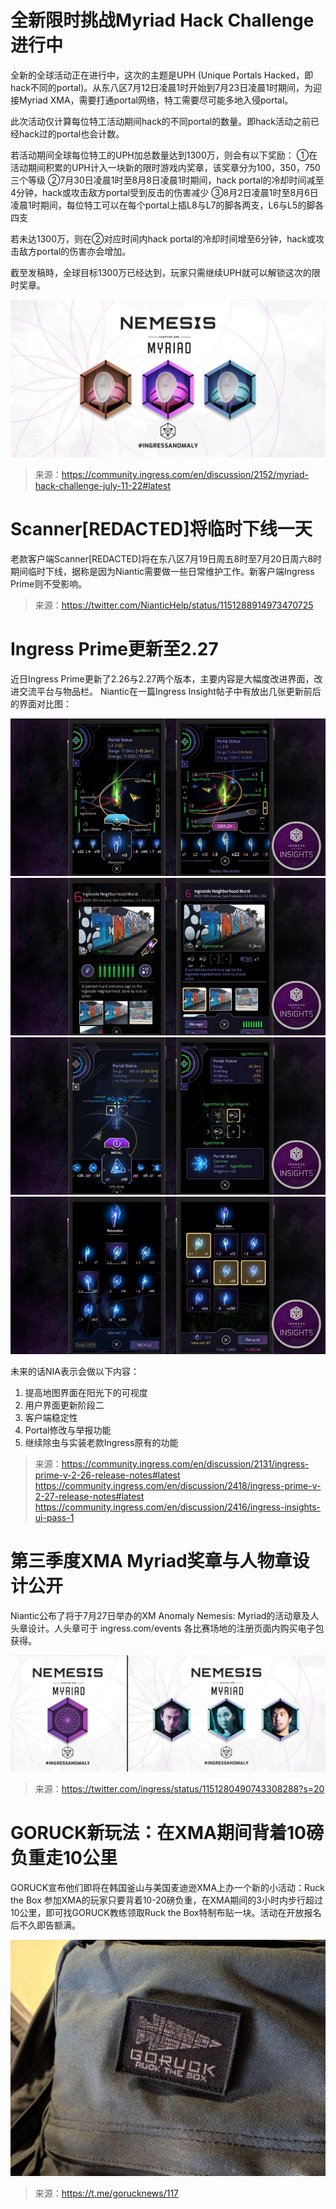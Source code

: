 # 全新限时挑战Myriad Hack Challenge进行中
全新的全球活动正在进行中，这次的主题是UPH (Unique Portals Hacked，即hack不同的portal)。从东八区7月12日凌晨1时开始到7月23日凌晨1时期间，为迎接Myriad XMA，需要打通portal网络，特工需要尽可能多地入侵portal。

此次活动仅计算每位特工活动期间hack的不同portal的数量。即hack活动之前已经hack过的portal也会计数。

若活动期间全球每位特工的UPH加总数量达到1300万，则会有以下奖励：
①在活动期间积累的UPH计入一块新的限时游戏内奖章，该奖章分为100，350，750三个等级
②7月30日凌晨1时至8月8日凌晨1时期间，hack portal的冷却时间减至4分钟，hack或攻击敌方portal受到反击的伤害减少
③8月2日凌晨1时至8月6日凌晨1时期间，每位特工可以在每个portal上插L8与L7的脚各两支，L6与L5的脚各四支

若未达1300万，则在②对应时间内hack portal的冷却时间增至6分钟，hack或攻击敌方portal的伤害亦会增加。

截至发稿時，全球目标1300万已经达到，玩家只需继续UPH就可以解锁这次的限时奖章。

![UPH Badge](UPH.jpg)

> 来源：https://community.ingress.com/en/discussion/2152/myriad-hack-challenge-july-11-22#latest 

# Scanner[REDACTED]将临时下线一天
老款客户端Scanner[REDACTED]将在东八区7月19日周五8时至7月20日周六8时期间临时下线，据称是因为Niantic需要做一些日常维护工作。新客户端Ingress Prime则不受影响。

> 来源：https://twitter.com/NianticHelp/status/1151288914973470725 

# Ingress Prime更新至2.27
近日Ingress Prime更新了2.26与2.27两个版本，主要内容是大幅度改进界面，改进交流平台与物品栏。
Niantic在一篇Ingress Insight帖子中有放出几张更新前后的界面对比图：

![Insight 1](insight1.jpg)
![Insight 2](insight2.jpg)
![Insight 3](insight3.jpg)
![Insight 4](insight4.jpg)

未来的话NIA表示会做以下内容：
1. 提高地图界面在阳光下的可视度
2. 用户界面更新阶段二
3. 客户端稳定性
4. Portal修改与举报功能
5. 继续除虫与实装老款Ingress原有的功能

> 来源：https://community.ingress.com/en/discussion/2131/ingress-prime-v-2-26-release-notes#latest https://community.ingress.com/en/discussion/2418/ingress-prime-v-2-27-release-notes#latest https://community.ingress.com/en/discussion/2416/ingress-insights-ui-pass-1 

# 第三季度XMA Myriad奖章与人物章设计公开
Niantic公布了将于7月27日举办的XM Anomaly Nemesis: Myriad的活动章及人头章设计。人头章可于 ingress.com/events 各比赛场地的注册页面内购买电子包获得。

![Badge](badge.jpg)

> 来源：https://twitter.com/ingress/status/1151280490743308288?s=20 

# GORUCK新玩法：在XMA期间背着10磅负重走10公里
GORUCK宣布他们即将在韩国釜山与美国麦迪逊XMA上办一个新的小活动：Ruck the Box
参加XMA的玩家只要背着10-20磅负重，在XMA期间的3小时内步行超过10公里，即可找GORUCK教练领取Ruck the Box特制布贴一块。活动在开放报名后不久即告额满。

![RUCK](RUCK.jpg)

> 来源：https://t.me/gorucknews/117 
